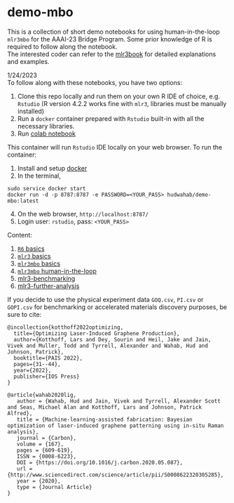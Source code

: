 # demo-mbo

This is a collection of short demo notebooks for using human-in-the-loop `mlr3mbo` for the AAAI-23 Bridge Program.
Some prior knowledge of R is required to follow along the notebook.   
The interested coder can refer to the [mlr3book](https://mlr3book.mlr-org.com/) for detailed explanations and examples.

1/24/2023  
To follow along with these notebooks, you have two options:
1. Clone this repo locally and run them on your own R IDE of choice, e.g. `Rstudio`
(R version 4.2.2 works fine with `mlr3`, libraries must be manually installed)
2. Run a `docker` container prepared with `Rstudio` built-in with all the necessary libraries.
3. Run [colab notebook](https://colab.research.google.com/drive/1n5X1u3renfF2JEAwo9SYLu4gzhhV3Tht?usp=sharing)

This container will run `Rstudio` IDE locally on your web browser. To run the container:

1. Install and setup [docker](https://docs.docker.com/get-docker/)
2. In the terminal, 
  ```
  sudo service docker start
  docker run -d -p 8787:8787 -e PASSWORD=<YOUR_PASS> hudwahab/demo-mbo:latest
  ```
4. On the web browser, `http://localhost:8787/`
5. Login user: `rstudio`, pass: `<YOUR_PASS>`

Content:

1.  [`R6` basics](r6-basics.Rmd)
2. [`mlr3` basics](mlr3-basics.Rmd)
3. [`mlr3mbo` basics](mlr3mbo-basics.Rmd)
4. [`mlr3mbo` human-in-the-loop](mlr3mbo-human-in-the-loop.Rmd)
5. [mlr3-benchmarking](mlr3-benchmarking.Rmd)
6. [mlr3-further-analysis](mlr3-further-analysis.Rmd)

If you decide to use the physical experiment data `GOQ.csv`, `PI.csv` or `GOPI.csv` for benchmarking or accelerated materials discovery purposes, be sure to cite:
```
@incollection{kotthoff2022optimizing,
  title={Optimizing Laser-Induced Graphene Production},
  author={Kotthoff, Lars and Dey, Sourin and Heil, Jake and Jain, Vivek and Muller, Todd and Tyrrell, Alexander and Wahab, Hud and Johnson, Patrick},
  booktitle={PAIS 2022},
  pages={31--44},
  year={2022},
  publisher={IOS Press}
}

@article{wahab2020lig,
   author = {Wahab, Hud and Jain, Vivek and Tyrrell, Alexander Scott and Seas, Michael Alan and Kotthoff, Lars and Johnson, Patrick Alfred},
   title = {Machine-learning-assisted fabrication: Bayesian optimization of laser-induced graphene patterning using in-situ Raman analysis},
   journal = {Carbon},
   volume = {167},
   pages = {609-619},
   ISSN = {0008-6223},
   DOI = {https://doi.org/10.1016/j.carbon.2020.05.087},
   url = {http://www.sciencedirect.com/science/article/pii/S0008622320305285},
   year = {2020},
   type = {Journal Article}
}
```
